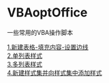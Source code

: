 # VBAoptOffice
一些常用的VBA操作脚本
<div>
    <a href="word\1.新建表格-填充内容-设置边线.vb">1.新建表格-填充内容-设置边线</a>
</div>

<div>
    <a href="word\2.单列表样式.vb">2.单列表样式</a>
</div>
<div>
    <a href="word\3.多列表样式.vb">3.多列表样式</a>
</div>
<div>
    <a href="word\4.新建样式集并向样式集中添加样式.vb">4.新建样式集并向样式集中添加样式 </a>
</div>